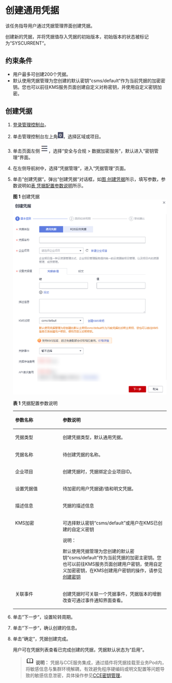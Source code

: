 # 创建通用凭据<a name="dew_01_9993"></a>

该任务指导用户通过凭据管理界面创建凭据。

创建新的凭据，并将凭据值存入凭据的初始版本，初始版本的状态被标记为“SYSCURRENT“。

## 约束条件<a name="section31361814121614"></a>

-   用户最多可创建200个凭据。
-   默认使用凭据管理为您创建的默认密钥“csms/default“作为当前凭据的加密密钥。您也可以前往KMS服务页面创建自定义对称密钥，并使用自定义密钥加密。

## 创建凭据<a name="section1263411595395"></a>

1.  [登录管理控制台](https://console.huaweicloud.com)。
2.  单击管理控制台左上角![](figures/icon_region-4.png)，选择区域或项目。
3.  单击页面左侧![](figures/icon-servicelist-5.png)，选择“安全与合规  \>  数据加密服务“，默认进入“密钥管理“界面。
4.  在左侧导航树中，选择“凭据管理“，进入“凭据管理“页面。
5.  单击“创建凭据“。弹出“创建凭据“对话框，如[图 创建凭据](#fig6122115715507)所示，填写参数，参数说明如[表 凭据配置参数说明](#table454471191320)所示。

    **图 1**  创建凭据<a name="fig6122115715507"></a>  
    ![](figures/创建凭据.png "创建凭据")

    **表 1**  凭据配置参数说明

    <a name="table454471191320"></a>
    <table><thead align="left"><tr id="row14545181117132"><th class="cellrowborder" valign="top" width="30.89%" id="mcps1.2.3.1.1"><p id="p15545121181315"><a name="p15545121181315"></a><a name="p15545121181315"></a>参数名称</p>
    </th>
    <th class="cellrowborder" valign="top" width="69.11%" id="mcps1.2.3.1.2"><p id="p10545141120130"><a name="p10545141120130"></a><a name="p10545141120130"></a>参数说明</p>
    </th>
    </tr>
    </thead>
    <tbody><tr id="row1854551161315"><td class="cellrowborder" valign="top" width="30.89%" headers="mcps1.2.3.1.1 "><p id="p35451011171317"><a name="p35451011171317"></a><a name="p35451011171317"></a>凭据类型</p>
    </td>
    <td class="cellrowborder" valign="top" width="69.11%" headers="mcps1.2.3.1.2 "><p id="p054515114131"><a name="p054515114131"></a><a name="p054515114131"></a>创建凭据类型，默认通用凭据。</p>
    </td>
    </tr>
    <tr id="row1554519114133"><td class="cellrowborder" valign="top" width="30.89%" headers="mcps1.2.3.1.1 "><p id="p205451111121318"><a name="p205451111121318"></a><a name="p205451111121318"></a>凭据名称</p>
    </td>
    <td class="cellrowborder" valign="top" width="69.11%" headers="mcps1.2.3.1.2 "><p id="p75454115138"><a name="p75454115138"></a><a name="p75454115138"></a>待创建凭据的名称。</p>
    </td>
    </tr>
    <tr id="row17545811141312"><td class="cellrowborder" valign="top" width="30.89%" headers="mcps1.2.3.1.1 "><p id="p16545011151318"><a name="p16545011151318"></a><a name="p16545011151318"></a>企业项目</p>
    </td>
    <td class="cellrowborder" valign="top" width="69.11%" headers="mcps1.2.3.1.2 "><p id="p554501114134"><a name="p554501114134"></a><a name="p554501114134"></a>创建凭据时，凭据绑定企业项目ID。</p>
    </td>
    </tr>
    <tr id="row1554519110139"><td class="cellrowborder" valign="top" width="30.89%" headers="mcps1.2.3.1.1 "><p id="p2545171115134"><a name="p2545171115134"></a><a name="p2545171115134"></a>设置凭据值</p>
    </td>
    <td class="cellrowborder" valign="top" width="69.11%" headers="mcps1.2.3.1.2 "><p id="p205451511121316"><a name="p205451511121316"></a><a name="p205451511121316"></a>待加密的用户凭据键/值和明文凭据。</p>
    </td>
    </tr>
    <tr id="row205451811151311"><td class="cellrowborder" valign="top" width="30.89%" headers="mcps1.2.3.1.1 "><p id="p1554519111131"><a name="p1554519111131"></a><a name="p1554519111131"></a>描述信息</p>
    </td>
    <td class="cellrowborder" valign="top" width="69.11%" headers="mcps1.2.3.1.2 "><p id="p1354561181311"><a name="p1354561181311"></a><a name="p1354561181311"></a>凭据的描述信息</p>
    </td>
    </tr>
    <tr id="row111361035141510"><td class="cellrowborder" valign="top" width="30.89%" headers="mcps1.2.3.1.1 "><p id="p3137143515153"><a name="p3137143515153"></a><a name="p3137143515153"></a>KMS加密</p>
    </td>
    <td class="cellrowborder" valign="top" width="69.11%" headers="mcps1.2.3.1.2 "><p id="p13137143512159"><a name="p13137143512159"></a><a name="p13137143512159"></a>可选择默认密钥<span class="parmname" id="parmname173741729191713"><a name="parmname173741729191713"></a><a name="parmname173741729191713"></a>“csms/default”</span>或用户在KMS已创建的自定义密钥</p>
    <div class="note" id="note1964611325370"><a name="note1964611325370"></a><a name="note1964611325370"></a><span class="notetitle"> 说明： </span><div class="notebody"><p id="p8646153263712"><a name="p8646153263712"></a><a name="p8646153263712"></a>默认使用凭据管理为您创建的默认密钥<span class="parmname" id="parmname48556351623"><a name="parmname48556351623"></a><a name="parmname48556351623"></a>“csms/default”</span>作为当前凭据的加密主密钥。您也可以前往KMS服务页面创建用户密钥，使用自定义加密密钥，在KMS创建用户密钥的操作，请参见<a href="创建密钥.md">创建密钥</a></p>
    </div></div>
    </td>
    </tr>
    <tr id="row185562424592"><td class="cellrowborder" valign="top" width="30.89%" headers="mcps1.2.3.1.1 "><p id="p5557134219596"><a name="p5557134219596"></a><a name="p5557134219596"></a>关联事件</p>
    </td>
    <td class="cellrowborder" valign="top" width="69.11%" headers="mcps1.2.3.1.2 "><p id="p7557742175920"><a name="p7557742175920"></a><a name="p7557742175920"></a>创建凭据时可关联一个凭据事件，凭据版本的增删改查可通过事件通知界面查看。</p>
    </td>
    </tr>
    </tbody>
    </table>

6.  单击“下一步“，设置轮转周期。
7.  单击“下一步“，确认创建的信息。
8.  单击“确定“，凭据创建完成。

    用户可在凭据列表查看已完成创建的凭据，凭据默认状态为“启用“。

    >![](public_sys-resources/icon-note.gif) **说明：** 
    >凭据与CCE服务集成，通过插件将凭据挂载至业务Pod内，将敏感信息与集群环境解耦，有效避免程序硬编码或明文配置等问题导致的敏感信息泄密，具体操作参见[CCE密钥管理](https://support.huaweicloud.com/usermanual-cce/cce_10_0370.html)。


